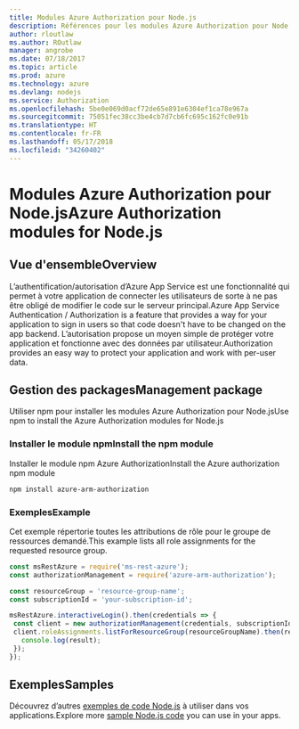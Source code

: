 ```yaml
---
title: Modules Azure Authorization pour Node.js
description: Références pour les modules Azure Authorization pour Node.js
author: rloutlaw
ms.author: ROutlaw
manager: angrobe
ms.date: 07/18/2017
ms.topic: article
ms.prod: azure
ms.technology: azure
ms.devlang: nodejs
ms.service: Authorization
ms.openlocfilehash: 5be0e069d0acf72de65e891e6304ef1ca78e967a
ms.sourcegitcommit: 75051fec38cc3be4cb7d7cb6fc695c162fc0e91b
ms.translationtype: HT
ms.contentlocale: fr-FR
ms.lasthandoff: 05/17/2018
ms.locfileid: "34260402"
---
```

# <a name="azure-authorization-modules-for-nodejs"></a><span data-ttu-id="6301f-103">Modules Azure Authorization pour Node.js</span><span class="sxs-lookup"><span data-stu-id="6301f-103">Azure Authorization modules for Node.js</span></span>

## <a name="overview"></a><span data-ttu-id="6301f-104">Vue d'ensemble</span><span class="sxs-lookup"><span data-stu-id="6301f-104">Overview</span></span>

<span data-ttu-id="6301f-105">L’authentification/autorisation d’Azure App Service est une fonctionnalité qui permet à votre application de connecter les utilisateurs de sorte à ne pas être obligé de modifier le code sur le serveur principal.</span><span class="sxs-lookup"><span data-stu-id="6301f-105">Azure App Service Authentication / Authorization is a feature that provides a way for your application to sign in users so that code doesn't have to be changed on the app backend.</span></span> <span data-ttu-id="6301f-106">L’autorisation propose un moyen simple de protéger votre application et fonctionne avec des données par utilisateur.</span><span class="sxs-lookup"><span data-stu-id="6301f-106">Authorization provides an easy way to protect your application and work with per-user data.</span></span>

## <a name="management-package"></a><span data-ttu-id="6301f-107">Gestion des packages</span><span class="sxs-lookup"><span data-stu-id="6301f-107">Management package</span></span>

<span data-ttu-id="6301f-108">Utiliser npm pour installer les modules Azure Authorization pour Node.js</span><span class="sxs-lookup"><span data-stu-id="6301f-108">Use npm to install the Azure Authorization modules for Node.js</span></span>

### <a name="install-the-npm-module"></a><span data-ttu-id="6301f-109">Installer le module npm</span><span class="sxs-lookup"><span data-stu-id="6301f-109">Install the npm module</span></span>

<span data-ttu-id="6301f-110">Installer le module npm Azure Authorization</span><span class="sxs-lookup"><span data-stu-id="6301f-110">Install the Azure authorization npm module</span></span>

```bash
npm install azure-arm-authorization
```

### <a name="example"></a><span data-ttu-id="6301f-111">Exemples</span><span class="sxs-lookup"><span data-stu-id="6301f-111">Example</span></span>

<span data-ttu-id="6301f-112">Cet exemple répertorie toutes les attributions de rôle pour le groupe de ressources demandé.</span><span class="sxs-lookup"><span data-stu-id="6301f-112">This example lists all role assignments for the requested resource group.</span></span>

```javascript
const msRestAzure = require('ms-rest-azure');
const authorizationManagement = require('azure-arm-authorization');

const resourceGroup = 'resource-group-name';
const subscriptionId = 'your-subscription-id';

msRestAzure.interactiveLogin().then(credentials => {
 const client = new authorizationManagement(credentials, subscriptionId);
 client.roleAssignments.listForResourceGroup(resourceGroupName).then(result => {
   console.log(result);
 });
});
```

## <a name="samples"></a><span data-ttu-id="6301f-113">Exemples</span><span class="sxs-lookup"><span data-stu-id="6301f-113">Samples</span></span>

<span data-ttu-id="6301f-114">Découvrez d’autres [exemples de code Node.js](https://azure.microsoft.com/resources/samples/?platform=nodejs) à utiliser dans vos applications.</span><span class="sxs-lookup"><span data-stu-id="6301f-114">Explore more [sample Node.js code](https://azure.microsoft.com/resources/samples/?platform=nodejs) you can use in your apps.</span></span>
